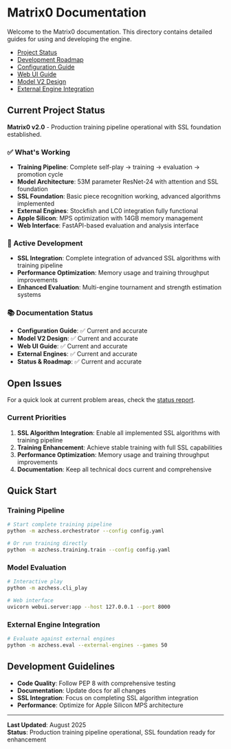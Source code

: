 # Matrix0 Documentation

Welcome to the Matrix0 documentation. This directory contains detailed guides for using and developing the engine.

- [Project Status](status.md)
- [Development Roadmap](roadmap.md)
- [Configuration Guide](configuration.md)
- [Web UI Guide](webui.md)
- [Model V2 Design](model_v2.md)
- [External Engine Integration](EXTERNAL_ENGINES.md)

## Current Project Status

**Matrix0 v2.0** - Production training pipeline operational with SSL foundation established.

### ✅ What's Working
- **Training Pipeline**: Complete self-play → training → evaluation → promotion cycle
- **Model Architecture**: 53M parameter ResNet-24 with attention and SSL foundation
- **SSL Foundation**: Basic piece recognition working, advanced algorithms implemented
- **External Engines**: Stockfish and LC0 integration fully functional
- **Apple Silicon**: MPS optimization with 14GB memory management
- **Web Interface**: FastAPI-based evaluation and analysis interface

### 🔄 Active Development
- **SSL Integration**: Complete integration of advanced SSL algorithms with training pipeline
- **Performance Optimization**: Memory usage and training throughput improvements
- **Enhanced Evaluation**: Multi-engine tournament and strength estimation systems

### 📚 Documentation Status
- **Configuration Guide**: ✅ Current and accurate
- **Model V2 Design**: ✅ Current and accurate
- **Web UI Guide**: ✅ Current and accurate
- **External Engines**: ✅ Current and accurate
- **Status & Roadmap**: ✅ Current and accurate

## Open Issues

For a quick look at current problem areas, check the [status report](status.md).

### Current Priorities
1. **SSL Algorithm Integration**: Enable all implemented SSL algorithms with training pipeline
2. **Training Enhancement**: Achieve stable training with full SSL capabilities
3. **Performance Optimization**: Memory usage and training throughput improvements
4. **Documentation**: Keep all technical docs current and comprehensive

## Quick Start

### Training Pipeline
```bash
# Start complete training pipeline
python -m azchess.orchestrator --config config.yaml

# Or run training directly
python -m azchess.training.train --config config.yaml
```

### Model Evaluation
```bash
# Interactive play
python -m azchess.cli_play

# Web interface
uvicorn webui.server:app --host 127.0.0.1 --port 8000
```

### External Engine Integration
```bash
# Evaluate against external engines
python -m azchess.eval --external-engines --games 50
```

## Development Guidelines

- **Code Quality**: Follow PEP 8 with comprehensive testing
- **Documentation**: Update docs for all changes
- **SSL Integration**: Focus on completing SSL algorithm integration
- **Performance**: Optimize for Apple Silicon MPS architecture

---

**Last Updated**: August 2025  
**Status**: Production training pipeline operational, SSL foundation ready for enhancement
